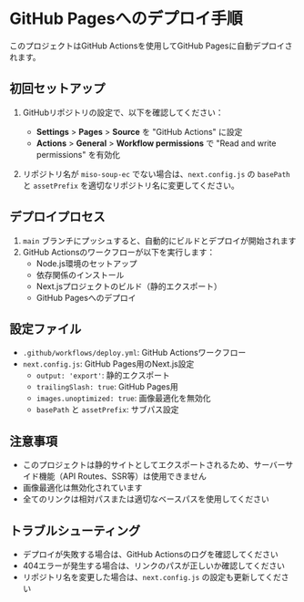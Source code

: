 # GitHub Pagesへのデプロイ手順

このプロジェクトはGitHub Actionsを使用してGitHub Pagesに自動デプロイされます。

## 初回セットアップ

1. GitHubリポジトリの設定で、以下を確認してください：
   - **Settings** > **Pages** > **Source** を "GitHub Actions" に設定
   - **Actions** > **General** > **Workflow permissions** で "Read and write permissions" を有効化

2. リポジトリ名が `miso-soup-ec` でない場合は、`next.config.js` の `basePath` と `assetPrefix` を適切なリポジトリ名に変更してください。

## デプロイプロセス

1. `main` ブランチにプッシュすると、自動的にビルドとデプロイが開始されます
2. GitHub Actionsのワークフローが以下を実行します：
   - Node.js環境のセットアップ
   - 依存関係のインストール
   - Next.jsプロジェクトのビルド（静的エクスポート）
   - GitHub Pagesへのデプロイ

## 設定ファイル

- `.github/workflows/deploy.yml`: GitHub Actionsワークフロー
- `next.config.js`: GitHub Pages用のNext.js設定
  - `output: 'export'`: 静的エクスポート
  - `trailingSlash: true`: GitHub Pages用
  - `images.unoptimized: true`: 画像最適化を無効化
  - `basePath` と `assetPrefix`: サブパス設定

## 注意事項

- このプロジェクトは静的サイトとしてエクスポートされるため、サーバーサイド機能（API Routes、SSR等）は使用できません
- 画像最適化は無効化されています
- 全てのリンクは相対パスまたは適切なベースパスを使用してください

## トラブルシューティング

- デプロイが失敗する場合は、GitHub Actionsのログを確認してください
- 404エラーが発生する場合は、リンクのパスが正しいか確認してください
- リポジトリ名を変更した場合は、`next.config.js` の設定も更新してください